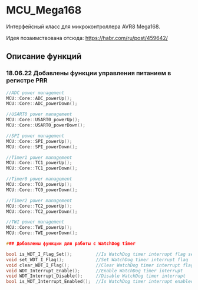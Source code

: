 # MCU_Mega168
Интерфейсный класс для микроконтроллера AVR8 Mega168.

Идея позаимствована отсюда: https://habr.com/ru/post/459642/

## Описание функций

### 18.06.22 Добавлены функции управления питанием в регистре PRR
```C++
//ADC power management
MCU::Core::ADC_powerUp();
MCU::Core::ADC_powerDown();

//USART0 power management
MCU::Core::USART0_powerUp();
MCU::Core::USART0_powerDown();

//SPI power management
MCU::Core::SPI_powerUp();
MCU::Core::SPI_powerDown();

//Timer1 power management
MCU::Core::TC1_powerUp();
MCU::Core::TC1_powerDown();

//Timer0 power management
MCU::Core::TC0_powerUp();
MCU::Core::TC0_powerDown();

//Timer2 power management
MCU::Core::TC2_powerUp();
MCU::Core::TC2_powerDown();

//TWI power management
MCU::Core::TWI_powerUp();
MCU::Core::TWI_powerDown();

### Добавлены функции для работы с WatchDog timer

bool is_WDT_I_Flag_Set();         //Is WatchDog timer interrupt flag set?
void set_WDT_I_Flag();            //Set WatchDog timer interrupt flag
void clear_WDT_I_Flag();          //Clear WatchDog timer interrupt flag
void WDT_Interrupt_Enable();      //Enable WatchDog timer interrupt
void WDT_Interrupt_Disable();     //Disable WatchDog timer interrupt
bool is_WDT_Interrupt_Enabled();  //Is WatchDog timer interrupt enabled?

```

